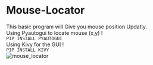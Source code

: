 # Mouse-Locator
This basic program will Give you mouse position Updatly.<br>
Using Pyautogui to locate mouse (x,y) ! <br>
```PIP INSTALL PYAUTOGUI```<br>
Using Kivy for the GUI ! <br>
```PIP INSTALL KIVY```<br>
![mouse_locator](https://user-images.githubusercontent.com/116120107/217957886-52fe5232-fc40-49a8-a384-c758f71a9293.png)
